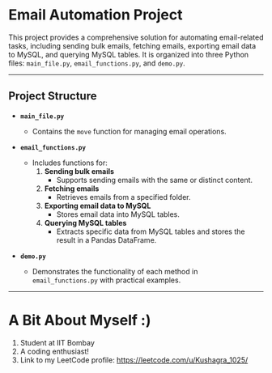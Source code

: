 # Email Automation Project

This project provides a comprehensive solution for automating email-related tasks, including sending bulk emails, fetching emails, exporting email data to MySQL, and querying MySQL tables. It is organized into three Python files: `main_file.py`, `email_functions.py`, and `demo.py`.

---

## **Project Structure**

- **`main_file.py`**
  - Contains the `move` function for managing email operations.

- **`email_functions.py`**
  - Includes functions for:
    1. **Sending bulk emails**
       - Supports sending emails with the same or distinct content.
    2. **Fetching emails**
       - Retrieves emails from a specified folder.
    3. **Exporting email data to MySQL**
       - Stores email data into MySQL tables.
    4. **Querying MySQL tables**
       - Extracts specific data from MySQL tables and stores the result in a Pandas DataFrame.

- **`demo.py`**
  - Demonstrates the functionality of each method in `email_functions.py` with practical examples.

---
# A Bit About Myself :)
1. Student at IIT Bombay
2. A coding enthusiast!
3. Link to my LeetCode profile: https://leetcode.com/u/Kushagra_1025/
